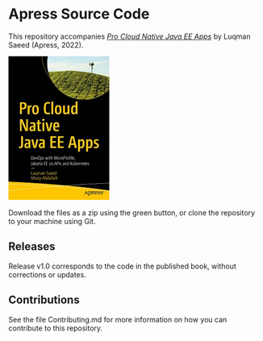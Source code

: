 # Apress Source Code

This repository accompanies [*Pro Cloud Native Java EE Apps*](https://www.link.springer.com/book/10.1007/978-1-4842-8900-6) by Luqman Saeed (Apress, 2022).

[comment]: #cover
![Cover image](978-1-4842-8900-6.jpg)

Download the files as a zip using the green button, or clone the repository to your machine using Git.

## Releases

Release v1.0 corresponds to the code in the published book, without corrections or updates.

## Contributions

See the file Contributing.md for more information on how you can contribute to this repository.